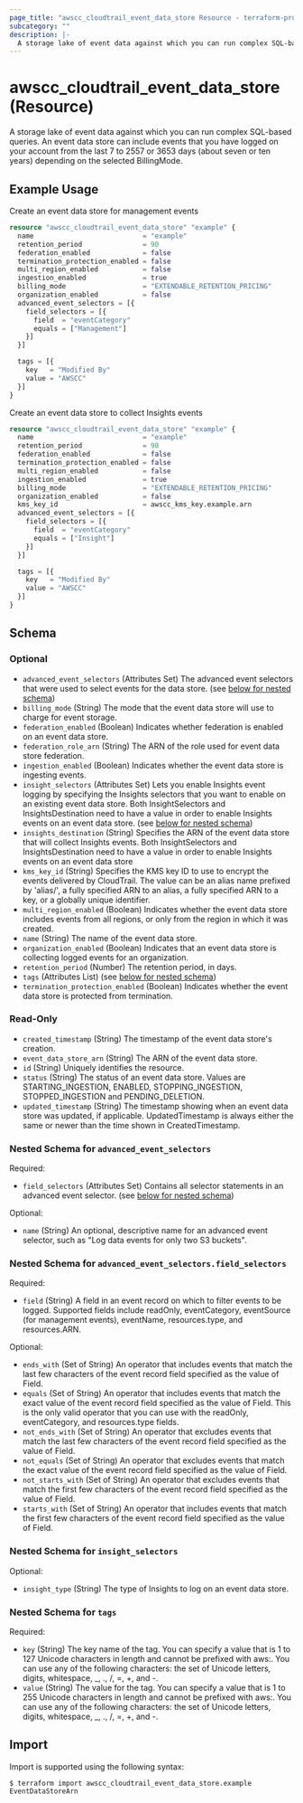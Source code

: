 ```yaml
---
page_title: "awscc_cloudtrail_event_data_store Resource - terraform-provider-awscc"
subcategory: ""
description: |-
  A storage lake of event data against which you can run complex SQL-based queries. An event data store can include events that you have logged on your account from the last 7 to 2557 or 3653 days (about seven or ten years) depending on the selected BillingMode.
---
```


# awscc_cloudtrail_event_data_store (Resource)

A storage lake of event data against which you can run complex SQL-based queries. An event data store can include events that you have logged on your account from the last 7 to 2557 or 3653 days (about seven or ten years) depending on the selected BillingMode.

## Example Usage

Create an event data store for management events

```terraform
resource "awscc_cloudtrail_event_data_store" "example" {
  name                           = "example"
  retention_period               = 90
  federation_enabled             = false
  termination_protection_enabled = false
  multi_region_enabled           = false
  ingestion_enabled              = true
  billing_mode                   = "EXTENDABLE_RETENTION_PRICING"
  organization_enabled           = false
  advanced_event_selectors = [{
    field_selectors = [{
      field  = "eventCategory"
      equals = ["Management"]
    }]
  }]

  tags = [{
    key   = "Modified By"
    value = "AWSCC"
  }]
}
```

Create an event data store to collect Insights events

```terraform
resource "awscc_cloudtrail_event_data_store" "example" {
  name                           = "example"
  retention_period               = 90
  federation_enabled             = false
  termination_protection_enabled = false
  multi_region_enabled           = false
  ingestion_enabled              = true
  billing_mode                   = "EXTENDABLE_RETENTION_PRICING"
  organization_enabled           = false
  kms_key_id                     = awscc_kms_key.example.arn
  advanced_event_selectors = [{
    field_selectors = [{
      field  = "eventCategory"
      equals = ["Insight"]
    }]
  }]

  tags = [{
    key   = "Modified By"
    value = "AWSCC"
  }]
}
```

<!-- schema generated by tfplugindocs -->
## Schema

### Optional

- `advanced_event_selectors` (Attributes Set) The advanced event selectors that were used to select events for the data store. (see [below for nested schema](#nestedatt--advanced_event_selectors))
- `billing_mode` (String) The mode that the event data store will use to charge for event storage.
- `federation_enabled` (Boolean) Indicates whether federation is enabled on an event data store.
- `federation_role_arn` (String) The ARN of the role used for event data store federation.
- `ingestion_enabled` (Boolean) Indicates whether the event data store is ingesting events.
- `insight_selectors` (Attributes Set) Lets you enable Insights event logging by specifying the Insights selectors that you want to enable on an existing event data store. Both InsightSelectors and InsightsDestination need to have a value in order to enable Insights events on an event data store. (see [below for nested schema](#nestedatt--insight_selectors))
- `insights_destination` (String) Specifies the ARN of the event data store that will collect Insights events. Both InsightSelectors and InsightsDestination need to have a value in order to enable Insights events on an event data store
- `kms_key_id` (String) Specifies the KMS key ID to use to encrypt the events delivered by CloudTrail. The value can be an alias name prefixed by 'alias/', a fully specified ARN to an alias, a fully specified ARN to a key, or a globally unique identifier.
- `multi_region_enabled` (Boolean) Indicates whether the event data store includes events from all regions, or only from the region in which it was created.
- `name` (String) The name of the event data store.
- `organization_enabled` (Boolean) Indicates that an event data store is collecting logged events for an organization.
- `retention_period` (Number) The retention period, in days.
- `tags` (Attributes List) (see [below for nested schema](#nestedatt--tags))
- `termination_protection_enabled` (Boolean) Indicates whether the event data store is protected from termination.

### Read-Only

- `created_timestamp` (String) The timestamp of the event data store's creation.
- `event_data_store_arn` (String) The ARN of the event data store.
- `id` (String) Uniquely identifies the resource.
- `status` (String) The status of an event data store. Values are STARTING_INGESTION, ENABLED, STOPPING_INGESTION, STOPPED_INGESTION and PENDING_DELETION.
- `updated_timestamp` (String) The timestamp showing when an event data store was updated, if applicable. UpdatedTimestamp is always either the same or newer than the time shown in CreatedTimestamp.

<a id="nestedatt--advanced_event_selectors"></a>
### Nested Schema for `advanced_event_selectors`

Required:

- `field_selectors` (Attributes Set) Contains all selector statements in an advanced event selector. (see [below for nested schema](#nestedatt--advanced_event_selectors--field_selectors))

Optional:

- `name` (String) An optional, descriptive name for an advanced event selector, such as "Log data events for only two S3 buckets".

<a id="nestedatt--advanced_event_selectors--field_selectors"></a>
### Nested Schema for `advanced_event_selectors.field_selectors`

Required:

- `field` (String) A field in an event record on which to filter events to be logged. Supported fields include readOnly, eventCategory, eventSource (for management events), eventName, resources.type, and resources.ARN.

Optional:

- `ends_with` (Set of String) An operator that includes events that match the last few characters of the event record field specified as the value of Field.
- `equals` (Set of String) An operator that includes events that match the exact value of the event record field specified as the value of Field. This is the only valid operator that you can use with the readOnly, eventCategory, and resources.type fields.
- `not_ends_with` (Set of String) An operator that excludes events that match the last few characters of the event record field specified as the value of Field.
- `not_equals` (Set of String) An operator that excludes events that match the exact value of the event record field specified as the value of Field.
- `not_starts_with` (Set of String) An operator that excludes events that match the first few characters of the event record field specified as the value of Field.
- `starts_with` (Set of String) An operator that includes events that match the first few characters of the event record field specified as the value of Field.



<a id="nestedatt--insight_selectors"></a>
### Nested Schema for `insight_selectors`

Optional:

- `insight_type` (String) The type of Insights to log on an event data store.


<a id="nestedatt--tags"></a>
### Nested Schema for `tags`

Required:

- `key` (String) The key name of the tag. You can specify a value that is 1 to 127 Unicode characters in length and cannot be prefixed with aws:. You can use any of the following characters: the set of Unicode letters, digits, whitespace, _, ., /, =, +, and -.
- `value` (String) The value for the tag. You can specify a value that is 1 to 255 Unicode characters in length and cannot be prefixed with aws:. You can use any of the following characters: the set of Unicode letters, digits, whitespace, _, ., /, =, +, and -.

## Import

Import is supported using the following syntax:

```shell
$ terraform import awscc_cloudtrail_event_data_store.example EventDataStoreArn
```